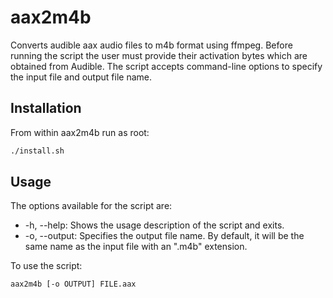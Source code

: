 # aax2m4b

Converts audible aax audio files to m4b format using ffmpeg. Before running the script the user must provide their activation bytes which are obtained from Audible. The script accepts command-line options to specify the input file and output file name.

## Installation

From within aax2m4b run as root:

```bash
./install.sh
```

## Usage

The options available for the script are:

- -h, --help: Shows the usage description of the script and exits.
- -o, --output: Specifies the output file name. By default, it will be the same name as the input file with an ".m4b" extension.

To use the script:

```bash
aax2m4b [-o OUTPUT] FILE.aax
```
